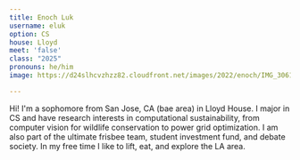 ```yaml
---
title: Enoch Luk
username: eluk
option: CS
house: Lloyd
meet: 'false'
class: "2025"
pronouns: he/him
image: https://d24slhcvzhzz82.cloudfront.net/images/2022/enoch/IMG_3061.JPG

---
```

Hi! I'm a sophomore from San Jose, CA (bae area) in Lloyd House. I major in CS and have research interests in computational sustainability, from computer vision for wildlife conservation to power grid optimization. I am also part of the ultimate frisbee team, student investment fund, and debate society. In my free time I like to lift, eat, and explore the LA area.